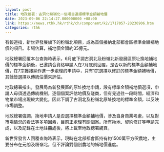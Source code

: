 ```yaml
---
layout: post
title: 地政總署：古洞北粉嶺北一個項目選擇標準金額補地價
date: 2023-09-06 22:14:27.000000000 +08:00
link: https://news.rthk.hk/rthk/ch/component/k2/1717057-20230906.htm
categories: rthk
---
```


有報道指，新世界發展旗下的粉嶺北項目，成為首個接納北部都會區標準金額補地價的項目。市場估算，補地價金額約35億元。

地政總署回覆本台查詢時表示，6月底下調古洞北及粉嶺北新發展區原址換地補地價的標準金額後，已邀請合資格申請人在7月底前回覆，是否以新的標準金額補地價，在7宗獲接納作進一步處理的申請中，只有1宗選擇以修訂的標準金額補地價，其餘皆選擇以傳統估價來評估。

地政總署指出，發展局為新發展區的原址換地申請，設有標準金額補地價選項，申請人毋須透過傳統機制，逐個個案評估地價及磋商，但有見過往一段時間，經濟和物業市場出現較大變化，因此下調了古洞北及粉嶺北原址換地的標準金額，以反映市場調整。

地政總署強調，換地申請人是否選擇標準金額補地價，涉及自身商業考慮，以及對市場情況的看法等多項因素，目前正處理有關個案。所有換地、契約修訂等申請完成，以及記錄在土地註冊處後，將上載至地政總署網頁。

新世界發言人回覆查詢時表示，現時在北部都會區持有約1500萬平方呎農地，主要分布在元朗及粉嶺北，但不評論對個別農地的補地價進度。
